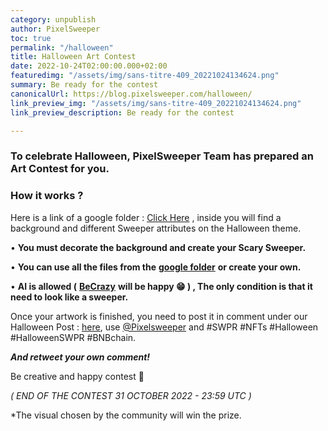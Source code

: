 ```yaml
---
category: unpublish
author: PixelSweeper
toc: true
permalink: "/halloween"
title: Halloween Art Contest
date: 2022-10-24T02:00:00.000+02:00
featuredimg: "/assets/img/sans-titre-409_20221024134624.png"
summary: Be ready for the contest
canonicalUrl: https://blog.pixelsweeper.com/halloween/
link_preview_img: "/assets/img/sans-titre-409_20221024134624.png"
link_preview_description: Be ready for the contest

---
```

### **To celebrate Halloween, PixelSweeper Team has prepared an Art Contest for you.**

### How it works ?

Here is a link of a google folder : [Click Here](https://drive.google.com/drive/folders/1w4oaZ4JXt_6BCNix0XJLv3kkIWP7hSs7) , inside you will find a background and different Sweeper attributes on the Halloween theme.

• **You must decorate the background and create your Scary Sweeper.**

• **You can use all the files from the** [**google folder**](https://drive.google.com/drive/folders/1w4oaZ4JXt_6BCNix0XJLv3kkIWP7hSs7) **or create your own.**

• **AI is allowed (** [**BeCrazy**](https://t.me/ElKebaboKing/) **will be happy 😁 ) , The only condition is that it need to look like a sweeper.**

Once your artwork is finished, you need to post it in comment under our Halloween Post : [here](https://twitter.com/PixelSweeper/status/1584531078731403264?t=PiTluJCQe76oVgsbp6411g&s=19), use [@Pixelsweeper](Https://Twitter.com/PixelSweeper/) and #SWPR #NFTs #Halloween #HalloweenSWPR #BNBchain.

**_And retweet your own comment!_**

Be creative and happy contest 🥳

_( END OF THE CONTEST 31 OCTOBER 2022 - 23:59 UTC )_

\*The visual chosen by the community will win the prize.
